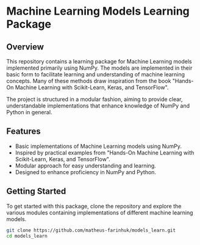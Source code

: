 # Machine Learning Models Learning Package

## Overview

This repository contains a learning package for Machine Learning models implemented primarily using NumPy. The models are implemented in their basic form to facilitate learning and understanding of machine learning concepts. Many of these methods draw inspiration from the book "Hands-On Machine Learning with Scikit-Learn, Keras, and TensorFlow".

The project is structured in a modular fashion, aiming to provide clear, understandable implementations that enhance knowledge of NumPy and Python in general.

## Features

- Basic implementations of Machine Learning models using NumPy.
- Inspired by practical examples from "Hands-On Machine Learning with Scikit-Learn, Keras, and TensorFlow".
- Modular approach for easy understanding and learning.
- Designed to enhance proficiency in NumPy and Python.

## Getting Started

To get started with this package, clone the repository and explore the various modules containing implementations of different machine learning models.

```bash
git clone https://github.com/matheus-farinhuk/models_learn.git
cd models_learn

